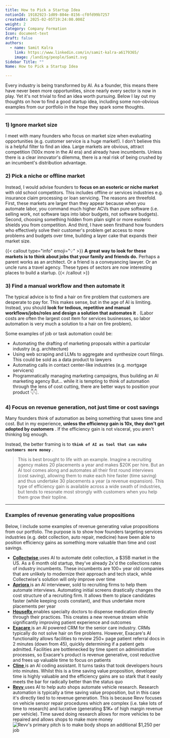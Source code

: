 ```yaml
---
title: How to Pick a Startup Idea
notionId: 19182923-1d09-804e-8156-cf0fd99b7257
createdAt: 2025-02-05T19:24:00.000Z
weight: 2
Category: Company Formation
Icon: document-text
draft: false
authors:
  - name: Samit Kalra
    link: https://www.linkedin.com/in/samit-kalra-a6179365/
    image: /landing/people/Samit.svg
Sidebar Title: ""
Name: How to Pick a Startup Idea

---
```




Every industry is being transformed by AI. As a founder, this means there have never been more opportunities, since nearly every sector is now in play. Yet it's not trivial to find an idea worth pursuing. Below I lay out my thoughts on how to find a good startup idea, including some non-obvious examples from our portfolio in the hope they spark some thoughts.

---


### 1) Ignore market size


I meet with many founders who focus on market size when evaluating opportunities (e.g. customer service is a huge market!). I don't believe this is a helpful filter to find an idea. Large markets are obvious, attract competition (100x more in the AI era) and already have incumbents. Unless there is a clear innovator's dilemma, there is a real risk of being crushed by an incumbent's distribution advantage.

###  **2) Pick a niche or offline market** 


Instead, I would advise founders to  **focus on an esoteric or niche market**  with old school competitors. This includes offline or services industries e.g. insurance claim processing or loan servicing. The reasons are threefold. First, these markets are larger than they appear because when you automate labor, you command much higher ACVs than pure software (i.e. selling work, not software taps into labor budgets, not software budgets). Second, choosing something hidden from plain sight or more esoteric shields you from competition. And third, I have seen firsthand how founders who effectively solve their customer's problem get access to more problems and budgets over time, building a layer cake that expands their market size.

{{< callout type="info" emoji="💡" >}}
 **A great way to look for these markets is to think about jobs that your family and friends do.**  Perhaps a parent works as an architect. Or a friend is a conveyancing lawyer. Or an uncle runs a travel agency. These types of sectors are now interesting places to build a startup.
{{< /callout >}}


###  **3) Find a manual workflow and then automate it** 


The typical advice is to find a hair on fire problem that customers are desperate to pay for. This makes sense, but in the age of AI is limiting. Instead, you should  **look for tedious, repetitive and manual workflows/jobs/roles and design a solution that automates it** . (Labor costs are often the largest cost item for services businesses, so labor automation is very much a solution to a hair on fire problem). 

Some examples of job or task automation could be: 

- Automating the drafting of marketing proposals within a particular industry (e.g. architecture)
- Using web scraping and LLMs to aggregate and synthesize court filings. This could be sold as a data product to lawyers
- Automating calls in contact center-like industries (e.g. mortgage servicers)
- Programmatically managing marketing campaigns, thus building an AI marketing agency
But… while it is tempting to think of automation through the lens of cost cutting, there are better ways to position your product 👇👇.

###  **4) Focus on revenue generation, not just time or cost savings** 


Many founders think of automation as being something that saves time and cost. But in my experience,  **unless the efficiency gain is 10x, they don't get adopted by customers** . If the efficiency gain is not visceral, you aren't thinking big enough.

Instead, the better framing is to  **`think of AI as tool that can make customers more money`** .

> This is best brought to life with an example. Imagine a recruiting agency makes 20 placements a year and makes $20K per hire. But an AI tool comes along and automates all their first round interviews (cost saving), allowing them to make each hire faster (time saving) and thus undertake 30 placements a year (a revenue expansion). This type of efficiency gain is available across a wide swath of industries, but tends to resonate most strongly with customers when you help them grow their topline. 


---


###  **Examples of revenue generating value propositions** 


Below, I include some examples of revenue generating value propositions from our portfolio. The purpose is to show how founders targeting services industries (e.g. debt collection, auto repair, medicine) have been able to position efficiency gains as something more valuable than time and cost savings.

- [ **Collectwise** ](https://collectwise.com/) uses AI to automate debt collection, a $35B market in the US. As a 6 month old startup, they've already 2x'd the collections rates of industry incumbents. These incumbents are 100+ year old companies that are unlikely to modernize their approach and tech stack, while Collectwise's solution will only improve over time
- [ **Apriora** ](https://www.apriora.ai/) is an AI interviewer, sold to recruiting firms to help them automate interviews. Automating initial screens drastically changes the cost structure of a recruiting firm. It allows them to place candidates faster (while keeping costs constant), and thus undertake more placements per year
- [ **HouseRx** ](https://houserx.com/) enables specialty doctors to dispense medication directly through their practices. This creates a new revenue stream while significantly improving patient experience and outcomes
- [ **Exacare** ](https://www.exacare.com/) is an AI powered CRM for the senior care industry. CRMs typically do not solve hair on fire problems. However, Exacare's AI functionality allows facilities to review 250+ page patient referral docs in 2 minutes (down from 45), quickly determining if a patient gets admitted. Facilities are bottlenecked by time spent on administrative processes, so Exacare's product is revenue generative, cost reductive and frees up valuable time to focus on patients
- [ **Cline** ](https://cline.bot/) is an AI coding assistant. It turns tasks that took developers hours into minutes. Whilst this is a time saving value proposition, developer time is highly valuable and the efficiency gains are so stark that it easily meets the bar for radically better than the status quo
- [ **Revv** ](https://www.revvhq.com/) uses AI to help auto shops automate vehicle research. Research automation is typically a time saving value proposition, but in this case it's directly tied to to revenue generation. This is because Revv focuses on vehicle sensor repair procedures which are complex (i.e. take lots of time to research) and lucrative (generating $1K+ of high margin revenue per vehicle). Time saved doing research allows for more vehicles to be repaired and allows shops to make more money
![Revv's primary pitch is to make body shops an additional $1,250 per job](https://prod-files-secure.s3.us-west-2.amazonaws.com/52e751b5-230f-4649-8c4e-0224e58da4f9/370e296b-f1ec-4862-970d-c6e37079c7a0/Screen_Shot_2025-02-02_at_1.08.01_PM.png?X-Amz-Algorithm=AWS4-HMAC-SHA256&X-Amz-Content-Sha256=UNSIGNED-PAYLOAD&X-Amz-Credential=ASIAZI2LB466XWOHSQAL%2F20251004%2Fus-west-2%2Fs3%2Faws4_request&X-Amz-Date=20251004T142040Z&X-Amz-Expires=3600&X-Amz-Security-Token=IQoJb3JpZ2luX2VjEML%2F%2F%2F%2F%2F%2F%2F%2F%2F%2FwEaCXVzLXdlc3QtMiJHMEUCID4FqgoHXAm7YqQ0SWu4bLU4yzFgBitFGZu6lbLYudjoAiEAwmhK8RdL%2BWDFE2BBTqfF2e66yuXM155FtuR2gA8rmNkq%2FwMIWxAAGgw2Mzc0MjMxODM4MDUiDAifbg3igrIvwrUxvircA%2FYgki%2BNG9rSOzBQ40tmF0tawbouiw2%2B1WG0ft%2BsrMqOvAvQuGa8NJw3zkVO3s80gh73Zol539cVqW1kSNVDEZd4MPuLCI5I1XxnT95Q3k9Deg1csU77oTmh6Tctcuc6z1Sl4vBGt8jfccYzb%2Ff08umzJwaCTAglXYwrleSoyLmwruYDImR%2BaPYr6GrdumaGPFrj%2Fi5GPmi9MLuUk8lDH2fWT7D1xcu72eQAnv1II%2BYPoevyS5N8F%2BaB%2FltZMSd3gT7MKnYyNDte8K8ZkXi9r7Wv9UWRgQkBxvhI1yfitzJffsKeelCZugU4FzI%2BU661zmtWgYtSpp2AhV29xgCx3Mfrjga5xKUef92pVUNUibjcTv6vc2Int2p47jTR0GeuI7fD5HhC5kno17JuKREbpMAI6cXrer0NDjkTM5PxKnT7E3jsLBqXBh3%2FIIsckVzmD%2BTbmbQU%2FwINGbuai65KL23XY0s5YFcWNglDft4zRfZOAknM3ZUPJh5jkL98lfFsAPMAHhE7WY4WN3km%2Fl4WaFtIhvPWBraIq89EhWNKOE2zXZkMDGH%2BWzyy%2BRQv0AuVQ9MPTgY9xsU8T%2BKuCzPB74IoP0NcwmCbZ8lptiteKu9rLEDwTp223ERul2uwMLLgg8cGOqUBwjVINze2fIbnhI7i4f1IeRR3txfpuFYOqUGAKPEwRhjjYaehG9Q%2FDMtMRO%2FYMI4tCBe0lYf1O3KAe2wF8kvvYYP5xb4vqlyGudi3YZADJgUeNG54jUY9UI1bo1YrcHYnQ03QiVwAG1xM19GCHq4MvRGqiQCfj7A%2FYCafb23YmQ0YLGFBiu3KG95Ln9sXZccJZ6OyfTm1DqdWyRc3qnanQQZKMQiL&X-Amz-Signature=78e96a8cebf0e84fae9b68bdb2fd021a57183106d99ae4b9eeedac5bf4f907aa&X-Amz-SignedHeaders=host&x-amz-checksum-mode=ENABLED&x-id=GetObject)

